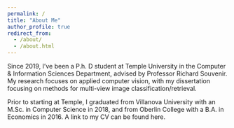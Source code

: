 ```yaml
---
permalink: /
title: "About Me"
author_profile: true
redirect_from: 
  - /about/
  - /about.html
---
```


Since 2019, I’ve been a P.h. D student at Temple University in the Computer & Information Sciences Department, advised by Professor Richard Souvenir. My research focuses on applied computer vision, with my dissertation focusing on methods for multi-view image classification/retrieval.

Prior to starting at Temple, I graduated from Villanova University with an M.Sc. in Computer Science in 2018, and from Oberlin College with a B.A. in Economics in 2016. A link to my CV can be found here.

